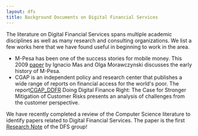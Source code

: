 ```yaml
---
layout: dfs
title: Background Documents on Digital Financial Services
---
```


The literature on Digital Financial Services spans multiple academic disciplines as well as many research and consulting organizations.  We list a few works here that we have found useful in beginning to work in the area.

* M-Pesa has been one of the success stories for mobile money.  This 2009 [paper][Mas2009] by Ignacio Mas and Olga Morawczynski discusses the early history of M-Pesa.
* CGAP is an independent policy and research center that publishes a wide range of reports on financial access for the world's poor.  The report[CGAP_DDFR] Doing Digital Finance Right: The Case for Stronger Mitigation of Customer Risks  presents an analysis of challenges from the customer perspective.

We have recently completed a review of the Computer Science literature to identify papers related to Digital Financial Services.  The paper is the first [Research Note][UWDFS001] of the DFS group!

 [UWDFS001]: http://ictd.cs.washington.edu/docs/review-computer-science-v0_1.pdf
 [Mas2009]: http://www.mitpressjournals.org/doi/pdf/10.1162/itgg.2009.4.2.77
 [CGAP_DDFR]: http://www.cgap.org/publications/doing-digital-finance-right